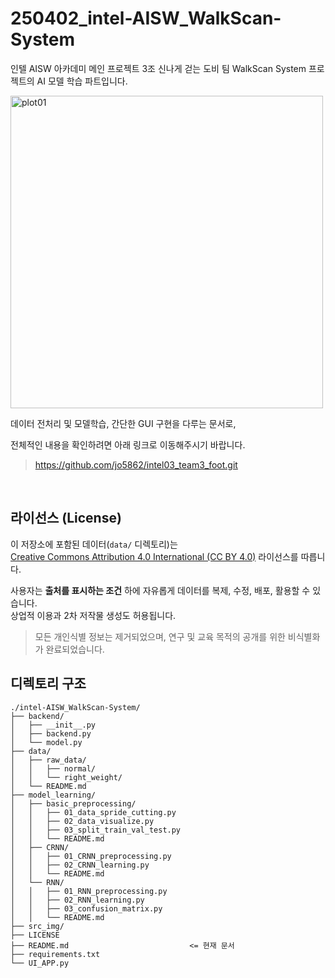 # 250402_intel-AISW_WalkScan-System

인텔 AISW 아카데미 메인 프로젝트 3조 신나게 걷는 도비 팀 WalkScan System 프로젝트의 AI 모델 학습 파트입니다.

<img src="./src_img/MAIN_title.gif" alt="plot01" width="500">

<br/>

데이터 전처리 및 모델학습, 간단한 GUI 구현을 다루는 문서로,

전체적인 내용을 확인하려면 아래 링크로 이동해주시기 바랍니다.

> https://github.com/jo5862/intel03_team3_foot.git

<br/>

## 라이선스 (License)

이 저장소에 포함된 데이터(`data/` 디렉토리)는  
[Creative Commons Attribution 4.0 International (CC BY 4.0)](https://creativecommons.org/licenses/by/4.0/) 라이선스를 따릅니다.

사용자는 **출처를 표시하는 조건** 하에 자유롭게 데이터를 복제, 수정, 배포, 활용할 수 있습니다.  
상업적 이용과 2차 저작물 생성도 허용됩니다.

> 모든 개인식별 정보는 제거되었으며, 연구 및 교육 목적의 공개를 위한 비식별화가 완료되었습니다.


## 디렉토리 구조

```
./intel-AISW_WalkScan-System/
├── backend/
│   ├── __init__.py            
│   ├── backend.py      
│   └── model.py                       
├── data/ 
│   ├── raw_data/
│   │   ├── normal/      
│   │   └── right_weight/     
│   └── README.md                                     
├── model_learning/   
│   ├── basic_preprocessing/
│   │   ├── 01_data_spride_cutting.py     
│   │   ├── 02_data_visualize.py      
│   │   ├── 03_split_train_val_test.py      
│   │   └── README.md   
│   ├── CRNN/ 
│   │   ├── 01_CRNN_preprocessing.py     
│   │   ├── 02_CRNN_learning.py      
│   │   └── README.md        
│   └── RNN/
│   │   ├── 01_RNN_preprocessing.py     
│   │   ├── 02_RNN_learning.py      
│   │   ├── 03_confusion_matrix.py      
│   │   └── README.md   
├── src_img/   
├── LICENSE
├── README.md                           <= 현재 문서
├── requirements.txt
└── UI_APP.py
```







